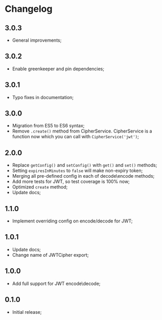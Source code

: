 # Changelog

## 3.0.3

- General improvements;

## 3.0.2

- Enable greenkeeper and pin dependencies;

## 3.0.1

- Typo fixes in documentation;

## 3.0.0

- Migration from ES5 to ES6 syntax;
- Remove `.create()` method from CipherService. CipherService is a function now which you can call with `CipherService('jwt')`;

## 2.0.0

- Replace `getConfig()` and `setConfig()` with `get()` and `set()` methods;
- Setting `expiresInMinutes` to `false` will make non-expiry token;
- Merging all pre-defined config in each of decode\encode methods;
- Add more tests for JWT, so test coverage is 100% now;
- Optimized `create` method;
- Update docs;

## 1.1.0

- Implement overriding config on encode/decode for JWT;

## 1.0.1

- Update docs;
- Change name of JWTCipher export;

## 1.0.0

- Add full support for JWT encode\decode;

## 0.1.0

- Initial release;
